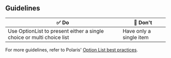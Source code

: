 ## Guidelines

| ✅ Do                                                                 | 🛑 Don't                |
| --------------------------------------------------------------------- | ----------------------- |
| Use OptionList to present either a single choice or multi choice list | Have only a single item |

For more guidelines, refer to Polaris' [Option List best practices](https://polaris.shopify.com/components/lists/option-list#best-practices).
